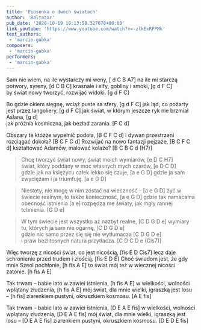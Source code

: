 ```yaml
---
title: 'Piosenka o dwóch światach'
author: 'Baltazar'
pub_date: '2020-10-19 18:13:58.327678+00:00'
link_youtube: 'https://www.youtube.com/watch?v=-zlkExRFPMk'
text_authors:
 - 'marcin-gabka'
composers:
 - 'marcin-gabka'
performers:
 - 'marcin-gabka'
---
```


Sam nie wiem, na ile wystarczy mi weny, [ d  C  B  A7]
na ile mi starczą potwory, syreny,      [d C B C]
krasnale i elfy, gobliny i smoki,  [g  d F C]   
by świat nowy tworzyć, rozwijać widoki.  [g d F C]
            
Bo gdzie okiem sięgnę, wciąż puste sa sfery,  [g d  F C]
jak ląd, co pożarty jest przez langoliery,        [g d F C]
jak świat, w którym jeszcze ryk nie brzmiał Aslana,  [g d]   
jak próżnia kosmiczna, jak bezład zarania.  [F C d]
         
Obszary te któżże wypełnić podoła,  [B C F C d]
i dywan przestrzeni rozciągać dokoła?  [B C F C d]
Rozwijać na nowo fantazji pejzaże,         [B C F C d]
kształtować Adamów, malować kolaże?  [B C B C d (H7)]
                 
>Chcę tworzyć świat nowy, świat moich wymiarów,  [e D  C H7]       
>świat, który poddany w moc własnych mych czarów,  [e  D  C  D]        
>gdzie jak na księżycu człek lekko się czuje,  [a  e  G  D]
>gdzie ja sam zwyciężam i ja triumfuję.  [a  e  G  D]
                      
>Niestety, nie mogę w nim zostać na wieczność –  [a e G D]
>żyć w świecie realnym, to także konieczność,  [a e G D] 
>gdzie tak namacalna obecność istnienia  [a e]
>rozpędza me światy, jak mgły rannej tchnienia.  [G D e]
                  
>W tym świecie jest wszystko aż nazbyt realne,  [C D G D e]
>wymiary tu, których ja sam nie ogarnę,  [C D G D e]          
>gdzie nic samo przez się się nie wytłumacza  [C D G D e]   
>i praw bezlitosnych natura przytłacza.  [C D C  D  e (Cis7)]
               
Więc tworzę z nicości świat, co jest nicością,  [fis  E  D Cis7]
lecz daje schronienie przed trudem i złością. [fis  E  D E]
Choć świadom jest, że gdy mnie Szeol pochłonie,  [h fis  A E]
to świat mój też w wiecznej nicości zatonie.  [h fis  A E]

Tak trwam – babie lato w zawiei istnienia,  [h fis  A E]
w wielkości, wolności wplątany złudzenia,  [h fis  A E]
mój świat, dla mnie wielki, igraszką jest losu –   [h fis]
ziarenkiem pustyni, okruszkiem kosmosu. [A   E fis]
    
Tak trwam – babie lato w zawiei istnienia,  [D E A  E fis]
w wielkości, wolności wplątany złudzenia,  [D E A  E fis]
mój świat, dla mnie wielki, igraszką jest losu –  [D E A  E fis]
ziarenkiem pustyni, okruszkiem kosmosu.   [D  E D E fis]